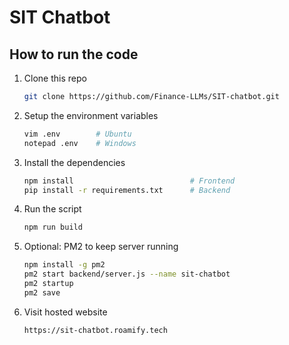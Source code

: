 # SIT Chatbot

## How to run the code

1. Clone this repo
    ```bash
    git clone https://github.com/Finance-LLMs/SIT-chatbot.git
    ```

2. Setup the environment variables
    ```bash
    vim .env        # Ubuntu
    notepad .env    # Windows
    ```

3. Install the dependencies

    ```bash
    npm install                          # Frontend
    pip install -r requirements.txt      # Backend
    ```

4. Run the script

    ```bash
    npm run build
    ```

5. Optional: PM2 to keep server running
   
    ```bash
    npm install -g pm2
    pm2 start backend/server.js --name sit-chatbot
    pm2 startup
    pm2 save
    ```

5. Visit hosted website

    ```bash
    https://sit-chatbot.roamify.tech
    ```

